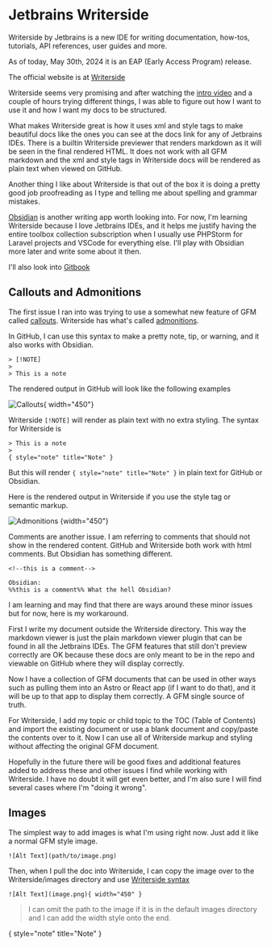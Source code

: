 # Jetbrains Writerside

Writerside by Jetbrains is a new IDE for writing documentation, how-tos, tutorials, API references, user guides and
more.

As of today, May 30th, 2024 it is an EAP (Early Access Program) release.

The official website is at [Writerside](https://www.jetbrains.com/writerside/)

Writerside seems very promising and after watching the [intro video](https://youtu.be/wjGPVFF1oHw?si=fJyxKWhJbR1powEm)
and a couple of hours trying different things, I was able to figure out how I want to use it and how I want my
docs to be structured.

What makes Writerside great is how it uses xml and style tags to make beautiful docs like the ones you can see at the
docs link for any of Jetbrains IDEs. There is a builtin Writerside previewer that renders markdown as it will be
seen in the final rendered HTML. It does not work with all GFM markdown and the xml and style tags in Writerside
docs will be rendered as plain text when viewed on GitHub.

Another thing I like about Writerside is that out of the box it is doing a pretty good job proofreading as I type
and telling me about spelling and grammar mistakes.

[Obsidian](https://obsidian.md/) is another writing app worth looking into. For now, I'm learning Writerside
because I love Jetbrains IDEs, and it helps me justify having the entire toolbox collection subscription when I
usually use PHPStorm for Laravel projects and VSCode for everything else. I'll play with Obsidian more later and
write some about it then.

I'll also look into [Gitbook](https://www.gitbook.com/)

## Callouts and Admonitions

The first issue I ran into was trying to use a somewhat new feature of GFM
called [callouts](https://docs.github.com/en/contributing/style-guide-and-content-model/style-guide#callouts).
Writerside has what's called [admonitions](https://plugins.jetbrains.com/plugin/20158-writerside/docs/admonitions.html).

In GitHub, I can use this syntax to make a pretty note, tip, or warning, and it also works with Obsidian.

```Text
> [!NOTE]
>
> This is a note
```

The rendered output in GitHub will look like the following examples

![Callouts](https://res.cloudinary.com/tha-deciders/image/upload/v1717126203/ascension/gfm-callout-examples_shacyy.png){
width="450"}

Writerside `[!NOTE]` will render as plain text with no extra styling. The syntax for Writerside is

```Text
> This is a note
>
{ style="note" title="Note" }
```

But this will render `{ style="note" title="Note" }` in plain text for GitHub or Obsidian.

Here is the rendered output in Writerside if you use the style tag or semantic markup.

![Admonitions](https://res.cloudinary.com/tha-deciders/image/upload/v1717126203/ascension/writerside-admonitions_aagd1x.png)
{width="450"}

Comments are another issue. I am referring to comments that should not show in the rendered content.
GitHub and Writerside both work with html comments. But Obsidian has something different.

```Text
<!--this is a comment-->

Obsidian:
%%this is a comment%% What the hell Obsidian?
```

I am learning and may find that there are ways around these minor issues but for now, here is my workaround.

First I write my document outside the Writerside directory. This way the markdown viewer is just the plain
markdown viewer plugin that can be found in all the Jetbrains IDEs. The GFM features that still don't preview
correctly are OK because these docs are only meant to be in the repo and viewable on GitHub where they will
display correctly.

Now I have a collection of GFM documents that can be used in other ways such as pulling them into an Astro or
React app (if I want to do that), and it will be up to that app to display them correctly. A GFM single source
of truth.

For Writerside, I add my topic or child topic to the TOC (Table of Contents) and import the existing document
or use a blank document and copy/paste the contents over to it. Now I can use all of Writerside markup and
styling without affecting the original GFM document.

Hopefully in the future there will be good fixes and additional features added to address these and other issues
I find while working with Writerside. I have no doubt it will get even better, and I'm also sure I will find
several cases where I'm "doing it wrong".

## Images

The simplest way to add images is what I'm using right now. Just add it like a normal GFM style image.

```Text
![Alt Text](path/to/image.png)
```

Then, when I pull the doc into Writerside, I can copy the image over to the Writerside/images directory and use
[Writerside syntax](https://plugins.jetbrains.com/plugin/20158-writerside/docs/images.html)

```Text
![Alt Text](image.png){ width="450" }
```

> I can omit the path to the image if it is in the default images directory
> and I can add the width style onto the end.
>
{ style="note" title="Note" }
 
